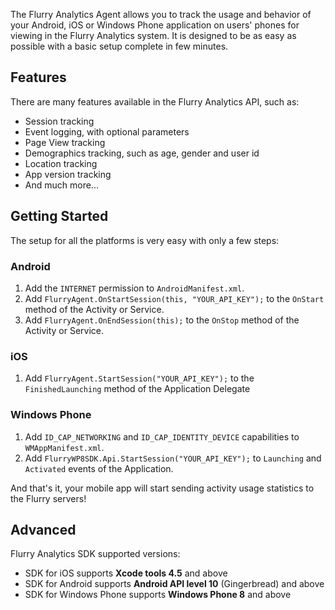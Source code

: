 The Flurry Analytics Agent allows you to track the usage and behavior of your Android, iOS or Windows Phone application on users' phones for viewing in the Flurry Analytics system. It is designed to be as easy as possible with a basic setup complete in few minutes.

## Features

There are many features available in the Flurry Analytics API, such as:

* Session tracking
* Event logging, with optional parameters
* Page View tracking
* Demographics tracking, such as age, gender and user id
* Location tracking
* App version tracking
* And much more...

## Getting Started
The setup for all the platforms is very easy with only a few steps:

### Android
1. Add the `INTERNET` permission to `AndroidManifest.xml`.
2. Add `FlurryAgent.OnStartSession(this, "YOUR_API_KEY");` to the `OnStart` method of the Activity or Service.
3. Add `FlurryAgent.OnEndSession(this);` to the `OnStop` method of the Activity or Service.

### iOS
1. Add `FlurryAgent.StartSession("YOUR_API_KEY");` to the `FinishedLaunching` method of the Application Delegate

### Windows Phone
1. Add `ID_CAP_NETWORKING` and `ID_CAP_IDENTITY_DEVICE` capabilities to `WMAppManifest.xml`.
2. Add `FlurryWP8SDK.Api.StartSession("YOUR_API_KEY");` to `Launching` and `Activated` events of the Application.

And that's it, your mobile app will start sending activity usage statistics to the Flurry servers!


## Advanced

Flurry Analytics SDK supported versions:

* SDK for iOS supports **Xcode tools 4.5** and above
* SDK for Android supports **Android API level 10** (Gingerbread) and above
* SDK for Windows Phone supports **Windows Phone 8** and above